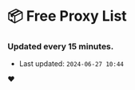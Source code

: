 # :package: Free Proxy List
### Updated every 15 minutes.

- Last updated: `2024-06-27 10:44`

:heart:
